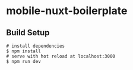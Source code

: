 # mobile-nuxt-boilerplate

## Build Setup

```project setup
# install dependencies
$ npm install
# serve with hot reload at localhost:3000
$ npm run dev
```